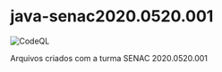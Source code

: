 # java-senac2020.0520.001

![CodeQL](https://github.com/jacksjm/java-senac2020.0520.001/workflows/CodeQL/badge.svg?branch=master)

Arquivos criados com a turma SENAC 2020.0520.001
